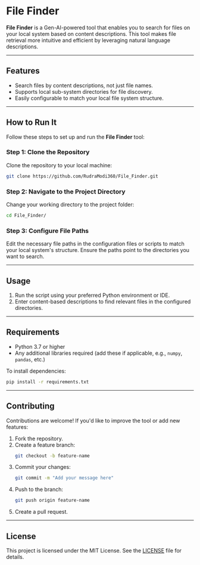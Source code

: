 
# **File Finder**  

**File Finder** is a Gen-AI-powered tool that enables you to search for files on your local system based on content descriptions. This tool makes file retrieval more intuitive and efficient by leveraging natural language descriptions.  

---

## **Features**
- Search files by content descriptions, not just file names.
- Supports local sub-system directories for file discovery.
- Easily configurable to match your local file system structure.  

---

## **How to Run It**
Follow these steps to set up and run the **File Finder** tool:  

### **Step 1: Clone the Repository**
Clone the repository to your local machine:  
```bash
git clone https://github.com/RudraModi360/File_Finder.git
```

### **Step 2: Navigate to the Project Directory**
Change your working directory to the project folder:  
```bash
cd File_Finder/
```

### **Step 3: Configure File Paths**
Edit the necessary file paths in the configuration files or scripts to match your local system's structure. Ensure the paths point to the directories you want to search.  

---

## **Usage**
1. Run the script using your preferred Python environment or IDE.  
2. Enter content-based descriptions to find relevant files in the configured directories.  

---

## **Requirements**
- Python 3.7 or higher  
- Any additional libraries required (add these if applicable, e.g., `numpy`, `pandas`, etc.)  

To install dependencies:  
```bash
pip install -r requirements.txt
```

---

## **Contributing**
Contributions are welcome! If you'd like to improve the tool or add new features:  
1. Fork the repository.  
2. Create a feature branch:  
   ```bash
   git checkout -b feature-name
   ```
3. Commit your changes:  
   ```bash
   git commit -m "Add your message here"
   ```
4. Push to the branch:  
   ```bash
   git push origin feature-name
   ```
5. Create a pull request.  

---

## **License**
This project is licensed under the MIT License. See the [LICENSE](LICENSE) file for details.  
 
